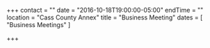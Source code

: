 +++
contact = ""
date = "2016-10-18T19:00:00-05:00"
endTime = ""
location = "Cass County Annex"
title = "Business Meeting"
dates = [ "Business Meetings" ]

+++

